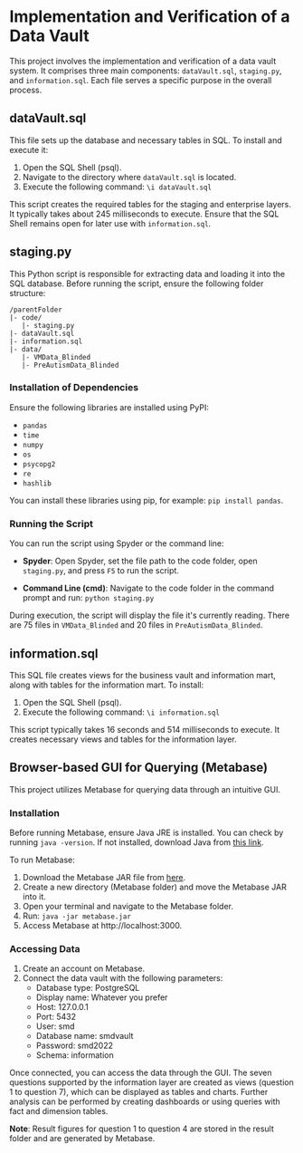 
# Implementation and Verification of a Data Vault

This project involves the implementation and verification of a data vault system. It comprises three main components: `dataVault.sql`, `staging.py`, and `information.sql`. Each file serves a specific purpose in the overall process.

## dataVault.sql

This file sets up the database and necessary tables in SQL. To install and execute it:

1. Open the SQL Shell (psql).
2. Navigate to the directory where `dataVault.sql` is located.
3. Execute the following command: `\i dataVault.sql`

This script creates the required tables for the staging and enterprise layers. It typically takes about 245 milliseconds to execute. Ensure that the SQL Shell remains open for later use with `information.sql`.

## staging.py

This Python script is responsible for extracting data and loading it into the SQL database. Before running the script, ensure the following folder structure:
```
/parentFolder
|- code/
   |- staging.py
|- dataVault.sql
|- information.sql
|- data/
   |- VMData_Blinded
   |- PreAutismData_Blinded
```
### Installation of Dependencies

Ensure the following libraries are installed using PyPI:

- `pandas`
- `time`
- `numpy`
- `os`
- `psycopg2`
- `re`
- `hashlib`

You can install these libraries using pip, for example: `pip install pandas`.

### Running the Script

You can run the script using Spyder or the command line:

- **Spyder**: Open Spyder, set the file path to the code folder, open `staging.py`, and press `F5` to run the script.
  
- **Command Line (cmd)**: Navigate to the code folder in the command prompt and run: `python staging.py`

During execution, the script will display the file it's currently reading. There are 75 files in `VMData_Blinded` and 20 files in `PreAutismData_Blinded`.

## information.sql

This SQL file creates views for the business vault and information mart, along with tables for the information mart. To install:

1. Open the SQL Shell (psql).
2. Execute the following command: `\i information.sql`

This script typically takes 16 seconds and 514 milliseconds to execute. It creates necessary views and tables for the information layer.

## Browser-based GUI for Querying (Metabase)

This project utilizes Metabase for querying data through an intuitive GUI.

### Installation

Before running Metabase, ensure Java JRE is installed. You can check by running `java -version`. If not installed, download Java from [this link](https://adoptium.net/).

To run Metabase:

1. Download the Metabase JAR file from [here](https://www.metabase.com/docs/latest/installation-and-operation/running-the-metabase-jar-file#2-download-metabase).
2. Create a new directory (Metabase folder) and move the Metabase JAR into it.
3. Open your terminal and navigate to the Metabase folder.
4. Run: `java -jar metabase.jar`
5. Access Metabase at http://localhost:3000.

### Accessing Data

1. Create an account on Metabase.
2. Connect the data vault with the following parameters:
   - Database type: PostgreSQL
   - Display name: Whatever you prefer
   - Host: 127.0.0.1
   - Port: 5432
   - User: smd
   - Database name: smdvault
   - Password: smd2022
   - Schema: information

Once connected, you can access the data through the GUI. The seven questions supported by the information layer are created as views (question 1 to question 7), which can be displayed as tables and charts. Further analysis can be performed by creating dashboards or using queries with fact and dimension tables.

**Note**: Result figures for question 1 to question 4 are stored in the result folder and are generated by Metabase.
